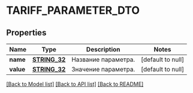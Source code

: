 # TARIFF_PARAMETER_DTO

## Properties
Name | Type | Description | Notes
------------ | ------------- | ------------- | -------------
**name** | [**STRING_32**](STRING_32.md) | Название параметра. | [default to null]
**value** | [**STRING_32**](STRING_32.md) | Значение параметра. | [default to null]

[[Back to Model list]](../README.md#documentation-for-models) [[Back to API list]](../README.md#documentation-for-api-endpoints) [[Back to README]](../README.md)



